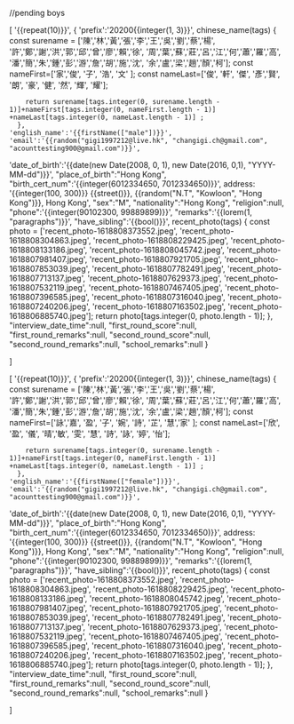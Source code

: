 //pending boys

[
'{{repeat(10)}}',
{
'prefix':'20200{{integer(1, 3)}}',
chinese_name(tags) {
const surename = ['陳','林','黃','張','李','王','吳','劉','蔡','楊',
'許','鄭','謝','洪','郭','邱','曾','廖','賴','徐',
'周','葉','蘇','莊','呂','江','何','蕭','羅','高',
'潘','簡','朱','鍾','彭','游','詹','胡','施','沈',
'余','盧','梁','趙','顏','柯'];
const nameFirst=['家','俊', '子', '浩', '文' ];
const nameLast=['俊', '軒', '傑', '彥','賢', '朗', '豪', '健', '然', '輝', '耀'];

        return surename[tags.integer(0, surename.length - 1)]+nameFirst[tags.integer(0, nameFirst.length - 1)] +nameLast[tags.integer(0, nameLast.length - 1)] ;
      },
    'english_name':'{{firstName(["male"])}}',
    'email':'{{random("gigi1997212@live.hk", "changigi.ch@gmail.com", "acounttesting900@gmail.com")}}',

'date_of_birth':'{{date(new Date(2008, 0, 1), new Date(2016, 0,1), "YYYY-MM-dd")}}',
"place_of_birth":"Hong Kong",
"birth_cert_num":'{{integer(6012334650, 7012334650)}}',
address: '{{integer(100, 300)}} {{street()}}, {{random("N.T", "Kowloon", "Hong Kong")}}, Hong Kong',
"sex":"M",
"nationality":"Hong Kong",
"religion":null,
"phone":'{{integer(90102300, 99889899)}}',
"remarks":'{{lorem(1, "paragraphs")}}',
"have_sibling":'{{bool()}}',
recent_photo(tags) {
const photo = ['recent_photo-1618808373552.jpeg',
'recent_photo-1618808304863.jpeg',
'recent_photo-1618808229425.jpeg',
'recent_photo-1618808133186.jpeg',
'recent_photo-1618808045742.jpeg',
'recent_photo-1618807981407.jpeg',
'recent_photo-1618807921705.jpeg',
'recent_photo-1618807853039.jpeg',
'recent_photo-1618807782491.jpeg',
'recent_photo-1618807713137.jpeg',
'recent_photo-1618807629373.jpeg',
'recent_photo-1618807532119.jpeg',
'recent_photo-1618807467405.jpeg',
'recent_photo-1618807396585.jpeg',
'recent_photo-1618807316040.jpeg',
'recent_photo-1618807240206.jpeg',
'recent_photo-1618807163502.jpeg',
'recent_photo-1618806885740.jpeg'];
return photo[tags.integer(0, photo.length - 1)];
},
"interview_date_time":null,
"first_round_score":null,
"first_round_remarks":null,
"second_round_score":null,
"second_round_remarks":null,
"school_remarks":null
}

]

[
'{{repeat(10)}}',
{
'prefix':'20200{{integer(1, 3)}}',
chinese_name(tags) {
const surename = ['陳','林','黃','張','李','王','吳','劉','蔡','楊',
'許','鄭','謝','洪','郭','邱','曾','廖','賴','徐',
'周','葉','蘇','莊','呂','江','何','蕭','羅','高',
'潘','簡','朱','鍾','彭','游','詹','胡','施','沈',
'余','盧','梁','趙','顏','柯'];
const nameFirst=['詠','嘉', '盈', '子', '婉', '詩', '芷', '慧','家' ];
const nameLast=['欣', '盈', '儀', '晴','敏', '雯', '慧', '詩', '詠', '婷', '怡'];

        return surename[tags.integer(0, surename.length - 1)]+nameFirst[tags.integer(0, nameFirst.length - 1)] +nameLast[tags.integer(0, nameLast.length - 1)] ;
      },
    'english_name':'{{firstName(["female"])}}',
    'email':'{{random("gigi1997212@live.hk", "changigi.ch@gmail.com", "acounttesting900@gmail.com")}}',

'date_of_birth':'{{date(new Date(2008, 0, 1), new Date(2016, 0,1), "YYYY-MM-dd")}}',
"place_of_birth":"Hong Kong",
"birth_cert_num":'{{integer(6012334650, 7012334650)}}',
address: '{{integer(100, 300)}} {{street()}}, {{random("N.T", "Kowloon", "Hong Kong")}}, Hong Kong',
"sex":"M",
"nationality":"Hong Kong",
"religion":null,
"phone":'{{integer(90102300, 99889899)}}',
"remarks":'{{lorem(1, "paragraphs")}}',
"have_sibling":'{{bool()}}',
recent_photo(tags) {
const photo = ['recent_photo-1618808373552.jpeg',
'recent_photo-1618808304863.jpeg',
'recent_photo-1618808229425.jpeg',
'recent_photo-1618808133186.jpeg',
'recent_photo-1618808045742.jpeg',
'recent_photo-1618807981407.jpeg',
'recent_photo-1618807921705.jpeg',
'recent_photo-1618807853039.jpeg',
'recent_photo-1618807782491.jpeg',
'recent_photo-1618807713137.jpeg',
'recent_photo-1618807629373.jpeg',
'recent_photo-1618807532119.jpeg',
'recent_photo-1618807467405.jpeg',
'recent_photo-1618807396585.jpeg',
'recent_photo-1618807316040.jpeg',
'recent_photo-1618807240206.jpeg',
'recent_photo-1618807163502.jpeg',
'recent_photo-1618806885740.jpeg'];
return photo[tags.integer(0, photo.length - 1)];
},
"interview_date_time":null,
"first_round_score":null,
"first_round_remarks":null,
"second_round_score":null,
"second_round_remarks":null,
"school_remarks":null
}

]
